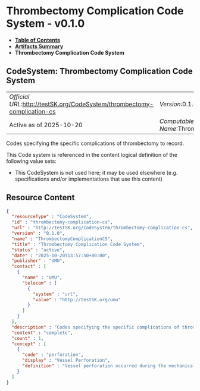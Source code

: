 # Thrombectomy Complication Code System - v0.1.0

* [**Table of Contents**](toc.md)
* [**Artifacts Summary**](artifacts.md)
* **Thrombectomy Complication Code System**

## CodeSystem: Thrombectomy Complication Code System 

| | |
| :--- | :--- |
| *Official URL*:http://testSK.org/CodeSystem/thrombectomy-complication-cs | *Version*:0.1.0 |
| Active as of 2025-10-20 | *Computable Name*:ThrombectomyComplicationCS |

 
Codes specifying the specific complications of thrombectomy to record. 

 This Code system is referenced in the content logical definition of the following value sets: 

* This CodeSystem is not used here; it may be used elsewhere (e.g. specifications and/or implementations that use this content)



## Resource Content

```json
{
  "resourceType" : "CodeSystem",
  "id" : "thrombectomy-complication-cs",
  "url" : "http://testSK.org/CodeSystem/thrombectomy-complication-cs",
  "version" : "0.1.0",
  "name" : "ThrombectomyComplicationCS",
  "title" : "Thrombectomy Complication Code System",
  "status" : "active",
  "date" : "2025-10-20T13:57:50+00:00",
  "publisher" : "UMU",
  "contact" : [
    {
      "name" : "UMU",
      "telecom" : [
        {
          "system" : "url",
          "value" : "http://testSK.org/umu"
        }
      ]
    }
  ],
  "description" : "Codes specifying the specific complications of thrombectomy to record.",
  "content" : "complete",
  "count" : 1,
  "concept" : [
    {
      "code" : "perforation",
      "display" : "Vessel Perforation",
      "definition" : "Vessel perforation occurred during the mechanical thrombectomy"
    }
  ]
}

```
